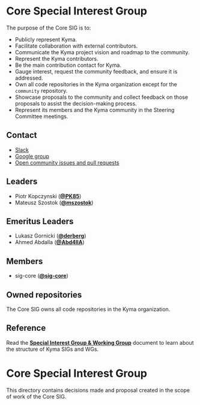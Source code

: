 # Core Special Interest Group

The purpose of the Core SIG is to:

* Publicly represent Kyma.
* Facilitate collaboration with external contributors.
* Communicate the Kyma project vision and roadmap to the community.
* Represent the Kyma contributors.
* Be the main contribution contact for Kyma.
* Gauge interest, request the community feedback, and ensure it is addressed.
* Own all code repositories in the Kyma organization except for the `community` repository.
* Showcase proposals to the community and collect feedback on those proposals to assist the
decision-making process.
* Represent its members and the Kyma community in the Steering Committee meetings.

## Contact

* [Slack](https://kyma-community.slack.com/messages/CBP7LKRPS)
* [Google group](https://groups.google.com/forum/#!forum/kyma-sig-core)
* [Open community issues and pull requests](https://github.com/kyma-project/community/labels/sig%2Fcore)

## Leaders

* Piotr Kopczynski (**[@PK85](https://github.com/PK85)**)
* Mateusz Szostok (**[@mszostok](https://github.com/mszostok)**)

## Emeritus Leaders

* Lukasz Gornicki (**[@derberg](https://github.com/derberg)**)
* Ahmed Abdalla (**[@Abd4llA](https://github.com/Abd4llA)**)

## Members

* sig-core (**[@sig-core](https://github.com/orgs/kyma-project/teams/sig-core/members)**)

## Owned repositories

The Core SIG owns all code repositories in the Kyma organization.

## Reference

Read the [**Special Interest Group & Working Group**](/docs/contributing/04-sig-and-wg.md) document to learn about the structure of Kyma SIGs and WGs.
# Core Special Interest Group

This directory contains decisions made and proposal created in the scope of work of the Core SIG.
